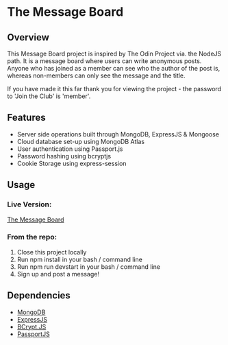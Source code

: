 # The Message Board

## Overview

This Message Board project is inspired by The Odin Project via. the NodeJS path. It is a message board where users can write anonymous posts. Anyone who has joined as a member can see who the author of the post is, whereas non-members can only see the message and the title.

If you have made it this far thank you for viewing the project - the password to 'Join the Club' is 'member'.

## Features

- Server side operations built through MongoDB, ExpressJS & Mongoose
- Cloud database set-up using MongoDB Atlas
- User authentication using Passport.js
- Password hashing using bcryptjs
- Cookie Storage using express-session

## Usage

### Live Version:

[The Message Board](https://membersonly.georgewalker.dev/)

### From the repo:

1. Close this project locally
2. Run npm install in your bash / command line
3. Run npm run devstart in your bash / command line
4. Sign up and post a message!

## Dependencies

- [MongoDB](https://www.mongodb.com/)
- [ExpressJS](https://expressjs.com/)
- [BCrypt.JS](https://www.npmjs.com/package/bcryptjs)
- [PassportJS](https://www.passportjs.org/)
